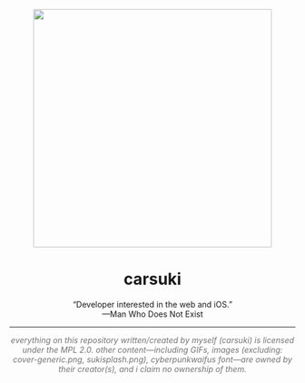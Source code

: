 <p align="center">
<img src="https://carsuki.moe/img/eyeball-large.png" width="420">
</p>
<h1 align="center">carsuki</h1>
<p align="center">“Developer interested in the web and iOS.”<br>—Man Who Does Not Exist</p>

___

<p align="center" style="opacity: 0.60"><i>everything on this repository written/created by myself (carsuki) is licensed under the MPL 2.0. other content⁠—including GIFs, images (excluding: cover-generic.png, sukisplash.png), cyberpunkwaifus font⁠—are owned by their creator(s), and i claim no ownership of them.
</i></p>
